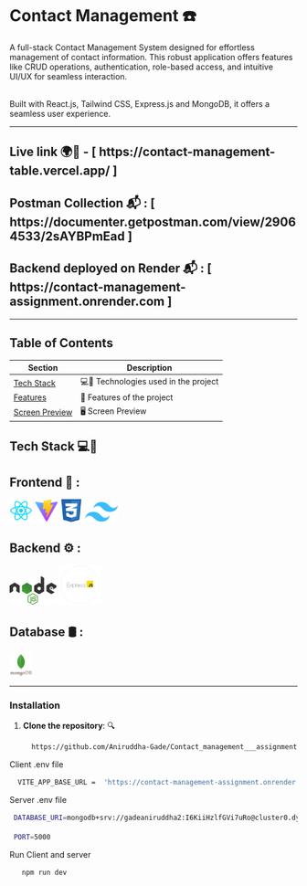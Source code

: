 
# Contact Management ☎️

A full-stack Contact Management System designed for effortless management of contact information.
This robust application offers features like CRUD operations, authentication, role-based access, and
intuitive UI/UX for seamless interaction.
 
 <br/>
 Built with React.js, Tailwind CSS, Express.js and MongoDB, 
 it offers a seamless user experience.

<hr/>

<h2>Live link 🌍📡 - [ https://contact-management-table.vercel.app/ ]</h2>



<h2>
Postman Collection 📬 : [ https://documenter.getpostman.com/view/29064533/2sAYBPmEad ]
</h2>

<h2>
Backend deployed on Render 📬 : [ https://contact-management-assignment.onrender.com ]
</h2>

<hr/>





## Table of Contents

| Section                 | Description                                  |
|-------------------------|----------------------------------------------|
| [Tech Stack](#tech-stack-)             | 💻🔧 Technologies used in the project         |
| [Features](#features-)             | 🚀 Features of the project         |
| [Screen Preview](#screen-preview-)         | 🖥️ Screen Preview        |










## Tech Stack 💻🔧 

## Frontend 🎨 : 
<code title="React.js"><img height="40" src="https://github.com/Aniruddha-Gade/Study-Notion-EdTech__MERN-Stack/blob/main/screenshots/Tech%20stack%20logo/react%20ogo.png"></code>
<code title="Vite"><img height="40" src="https://github.com/Aniruddha-Gade/Study-Notion-EdTech__MERN-Stack/blob/main/screenshots/Tech%20stack%20logo/Vitejs-logo.png"></code>
<code title="css"><img height="40" src="https://github.com/Aniruddha-Gade/Study-Notion-EdTech__MERN-Stack/blob/main/screenshots/Tech%20stack%20logo/css%20logo.png"></code>
<code title="Tailwind css"><img height="35" src="https://github.com/Aniruddha-Gade/Study-Notion-EdTech__MERN-Stack/blob/main/screenshots/Tech%20stack%20logo/tailwind%20css%20logo.png"></code>


## Backend ⚙️ :
<code title="Nodejs"><img height="50" src="https://github.com/Aniruddha-Gade/Study-Notion-EdTech__MERN-Stack/blob/main/screenshots/Tech%20stack%20logo/nodejs-logo.png"></code>
<code title="Express"><img height="70" src="https://github.com/Aniruddha-Gade/Study-Notion-EdTech__MERN-Stack/blob/main/screenshots/Tech%20stack%20logo/express%20logo.png"></code>


## Database 🛢️ :
<code title="Mongodb"><img height="40" src="https://github.com/Aniruddha-Gade/Study-Notion-EdTech__MERN-Stack/blob/main/screenshots/Tech%20stack%20logo/mongodb%20logo.png"></code>

<hr/>



### Installation

1. **Clone the repository**: 🔍 

   ```bash
     https://github.com/Aniruddha-Gade/Contact_management___assignment.git
   ```

Client .env file
  ```bash
    VITE_APP_BASE_URL =  'https://contact-management-assignment.onrender.com/api/v1'
   ```

Server .env file
  ```bash
   DATABASE_URI=mongodb+srv://gadeaniruddha2:I6KiiHzlfGVi7uRo@cluster0.dycol.mongodb.net/

   PORT=5000
   ```

Run Client and server 
```bash
   npm run dev
```

